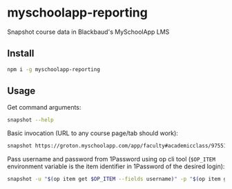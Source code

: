 # myschoolapp-reporting

Snapshot course data in Blackbaud's MySchoolApp LMS

## Install

```sh
npm i -g myschoolapp-reporting
```

## Usage

Get command arguments:

```sh
snapshot --help
```

Basic invocation (URL to any course page/tab should work):

```sh
snapshot https://groton.myschoolapp.com/app/faculty#academicclass/97551579/0/bulletinboard
```

Pass username and password from 1Password using op cli tool (`$OP_ITEM` environment variable is the item identifier in 1Password of the desired login):

```sh
snapshot -u "$(op item get $OP_ITEM --fields username)" -p "$(op item get $OP_ITEM --fields password --reveal)" --sso "entra-id" https://groton.myschoolapp.com/app/faculty#academicclass/97551579/0/bulletinboard
```
